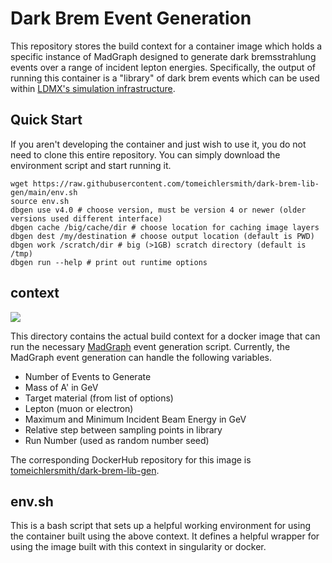 
# Dark Brem Event Generation
This repository stores the build context for a container image which holds a specific instance of MadGraph
designed to generate dark bremsstrahlung events over a range of incident lepton energies. Specifically,
the output of running this container is a "library" of dark brem events which can be used within
[LDMX's simulation infrastructure](https://github.com/LDMX-Software/SimCore).

## Quick Start
If you aren't developing the container and just wish to use it,
you do not need to clone this entire repository. You can simply download
the environment script and start running it.

```
wget https://raw.githubusercontent.com/tomeichlersmith/dark-brem-lib-gen/main/env.sh
source env.sh
dbgen use v4.0 # choose version, must be version 4 or newer (older versions used different interface)
dbgen cache /big/cache/dir # choose location for caching image layers
dbgen dest /my/destination # choose output location (default is PWD)
dbgen work /scratch/dir # big (>1GB) scratch directory (default is /tmp)
dbgen run --help # print out runtime options
```

## context

<a href="https://github.com/tomeichlersmith/mg-dark-brem/actions" alt="Actions">
    <img src="https://github.com/tomeichlersmith/dark-brem-lib-gen/workflows/CI/badge.svg" />
</a>

This directory contains the actual build context for a docker image that can run the necessary [MadGraph](https://cp3.irmp.ucl.ac.be/projects/madgraph/) event generation script.
Currently, the MadGraph event generation can handle the following variables.

- Number of Events to Generate
- Mass of A' in GeV
- Target material (from list of options)
- Lepton (muon or electron)
- Maximum and Minimum Incident Beam Energy in GeV
- Relative step between sampling points in library
- Run Number (used as random number seed) 

The corresponding DockerHub repository for this image is [tomeichlersmith/dark-brem-lib-gen](https://hub.docker.com/repository/docker/tomeichlersmith/dark-brem-lib-gen).

## env.sh
This is a bash script that sets up a helpful working environment for using the container built using the above context.
It defines a helpful wrapper for using the image built with this context in singularity or docker.

